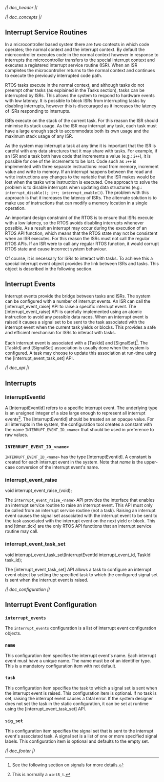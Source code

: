 /*| doc_header |*/

/*| doc_concepts |*/
## Interrupt Service Routines

In a microcontroller based system there are two contexts in which code operates;
the normal context and the interrupt context.
By default the microcontroller executes code in the normal context however in response to interrupts the microcontroller transfers to the special interrupt context and executes a registered interrupt service routine (ISR).
When an ISR completes the microcontroller returns to the normal context and continues to execute the previously interrupted code path.

RTOS tasks execute in the normal context, and although tasks do not preempt other tasks (as explained in the Tasks section), tasks can be interrupted by ISRs.
This allows the system to respond to hardware events with low latency.
It is possible to block ISRs from interrupting tasks by disabling interrupts, however this is discouraged as it increases the latency of ISRs responding to interrupts.

ISRs execute on the stack of the current task.
For this reason the ISR should minimise its stack usage.
As the ISR may interrupt any task, each task must have a large enough stack to accommodate both its own usage and the maximum stack usage of any ISR.

As the system may interrupt a task at any time it is important that the ISR is careful with any data structures that it may share with tasks.
For example, if an ISR and a task both have code that increments a value (e.g.: `i++`), it is possible for one of the increments to be lost.
Code such as `i++` is implemented with three separate instructions: read from memory, increment value and write to memory.
If an interrupt happens between the read and write instructions any changes to the variable that the ISR makes would be lost when the tasks write instruction is executed.
One approach to solve the problem is to disable interrupts when updating data structures (e.g.: `interrupt_disable(); i++; interrupt_enable()`).
The problem with this approach is that it increases the latency of ISRs.
The alternate solution is to make use of instructions that can modify a memory location in a single operation.

An important design constraint of the RTOS is to ensure that ISRs execute with a low latency, so the RTOS avoids disabling interrupts whenever possible.
As a result an interrupt may occur during the execution of an RTOS API function, which means that the RTOS state may not be consistent when an ISR executes.
For this reason the ISRs must not call the regular RTOS APIs.
If an ISR were to call any regular RTOS function, it would corrupt RTOS state and cause incorrect system behaviour.

Of course, it is necessary for ISRs to interact with tasks.
To achieve this a special interrupt event object provides the link between ISRs and tasks.
This object is described in the following section.


## Interrupt Events

Interrupt events provide the bridge between tasks and ISRs.
The system can be configured with a number of interrupt events.
An ISR can call the [<span class="api">interrupt_event_raise</span>] API to raise a specific interrupt event.
The [<span class="api">interrupt_event_raise</span>] API is carefully implemented using an atomic instruction to avoid any possible data races.
When an interrupt event is raised it causes a signal set to be sent to the task associated with the interrupt event when the current task yields or blocks.
This provides a safe and efficient mechanism for ISRs to interact with tasks.

Each interrupt event is associated with a [<span class="api">TaskId</span>] and [<span class="api">SignalSet</span>][^signalset].
The [<span class="api">TaskId</span>] and [<span class="api">SignalSet</span>] association is usually done when the system is configured.
A task may choose to update this association at run-time using the [<span class="api">interrupt_event_task_set</span>] API.

[^signalset]: See the following section on signals for more details.

/*| doc_api |*/
## Interrupts

### <span class="api">InterruptEventId</span>

A [<span class="api">InterruptEventId</span>] refers to a specific interrupt event.
The underlying type is an unsigned integer of a size large enough to represent all interrupt events[^InterruptEventId_width].
The [<span class="api">InterruptEventId</span>] should be treated an an opaque value.
For all interrupts in the system, the configuration tool creates a constant with the name `INTERRUPT_EVENT_ID_<name>` that should be used in preference to raw values.

[^InterruptEventId_width]: This is normally a `uint8_t`.

### `INTERRUPT_EVENT_ID_<name>`

`INTERRUPT_EVENT_ID_<name>` has the type [<span class="api">InterruptEventId</span>].
A constant is created for each interrupt event in the system.
Note that *name* is the upper-case conversion of the interrupt event's name.

### <span class="api">interrupt_event_raise</span>

<div class="codebox">void interrupt_event_raise_<name>(void);</div>

The `interrupt_event_raise_<name>` API provides the interface that enables an interrupt service routine to raise an interrupt event.
This API must only be called from an interrupt service routine (not a task).
Raising an interrupt event causes the signal set associated with the interrupt event to be sent to the task associated with the interrupt event on the next yield or block.
This and [<span class="api">timer_tick</span>] are the only RTOS API functions that an interrupt service routine may call.

### <span class="api">interrupt_event_task_set</span>

<div class="codebox">void interrupt_event_task_set(InterruptEventId interrupt_event_id, TaskId task_id);</div>

The [<span class="api">interrupt_event_task_set</span>] API allows a task to configure an interrupt event object by setting the specified task to which the configured signal set is sent when the interrupt event is raised.

/*| doc_configuration |*/
## Interrupt Event Configuration

### `interrupt_events`

The `interrupt_events` configuration is a list of interrupt event configuration objects.

### `name`

This configuration item specifies the interrupt event's name.
Each interrupt event must have a unique name.
The name must be of an identifier type.
This is a mandatory configuration item with not default.

### `task`

This configuration item specifies the task to which a signal set is sent when the interrupt event is raised.
This configuration item is optional.
If no task is set, raising the interrupt event causes a fatal error.
If the system designer does not set the task in the static configuration, it can be set at runtime using the [<span class="api">interrupt_event_task_set</span>] API.

### `sig_set`

This configuration item specifies the signal set that is sent to the interrupt event's associated task.
A signal set is a list of one or more specified signal labels.
This configuration item is optional and defaults to the empty set.

/*| doc_footer |*/
